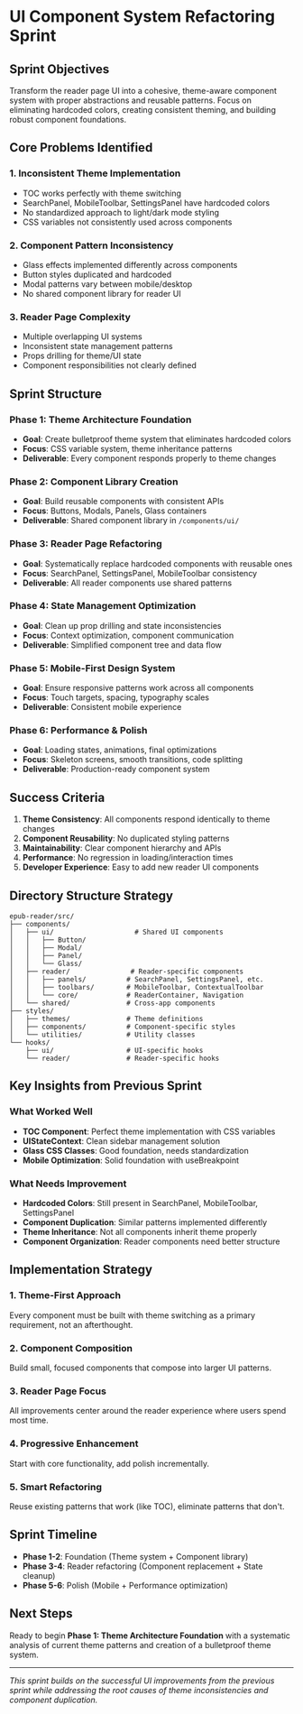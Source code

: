 # UI Component System Refactoring Sprint

## Sprint Objectives
Transform the reader page UI into a cohesive, theme-aware component system with proper abstractions and reusable patterns. Focus on eliminating hardcoded colors, creating consistent theming, and building robust component foundations.

## Core Problems Identified

### 1. **Inconsistent Theme Implementation**
- TOC works perfectly with theme switching
- SearchPanel, MobileToolbar, SettingsPanel have hardcoded colors
- No standardized approach to light/dark mode styling
- CSS variables not consistently used across components

### 2. **Component Pattern Inconsistency**
- Glass effects implemented differently across components
- Button styles duplicated and hardcoded
- Modal patterns vary between mobile/desktop
- No shared component library for reader UI

### 3. **Reader Page Complexity**
- Multiple overlapping UI systems
- Inconsistent state management patterns
- Props drilling for theme/UI state
- Component responsibilities not clearly defined

## Sprint Structure

### Phase 1: Theme Architecture Foundation
- **Goal**: Create bulletproof theme system that eliminates hardcoded colors
- **Focus**: CSS variable system, theme inheritance patterns
- **Deliverable**: Every component responds properly to theme changes

### Phase 2: Component Library Creation  
- **Goal**: Build reusable components with consistent APIs
- **Focus**: Buttons, Modals, Panels, Glass containers
- **Deliverable**: Shared component library in `/components/ui/`

### Phase 3: Reader Page Refactoring
- **Goal**: Systematically replace hardcoded components with reusable ones
- **Focus**: SearchPanel, SettingsPanel, MobileToolbar consistency
- **Deliverable**: All reader components use shared patterns

### Phase 4: State Management Optimization
- **Goal**: Clean up prop drilling and state inconsistencies
- **Focus**: Context optimization, component communication
- **Deliverable**: Simplified component tree and data flow

### Phase 5: Mobile-First Design System
- **Goal**: Ensure responsive patterns work across all components
- **Focus**: Touch targets, spacing, typography scales
- **Deliverable**: Consistent mobile experience

### Phase 6: Performance & Polish
- **Goal**: Loading states, animations, final optimizations
- **Focus**: Skeleton screens, smooth transitions, code splitting
- **Deliverable**: Production-ready component system

## Success Criteria

1. **Theme Consistency**: All components respond identically to theme changes
2. **Component Reusability**: No duplicated styling patterns
3. **Maintainability**: Clear component hierarchy and APIs
4. **Performance**: No regression in loading/interaction times
5. **Developer Experience**: Easy to add new reader UI components

## Directory Structure Strategy

```
epub-reader/src/
├── components/
│   ├── ui/                    # Shared UI components
│   │   ├── Button/
│   │   ├── Modal/
│   │   ├── Panel/
│   │   └── Glass/
│   ├── reader/               # Reader-specific components
│   │   ├── panels/          # SearchPanel, SettingsPanel, etc.
│   │   ├── toolbars/        # MobileToolbar, ContextualToolbar
│   │   └── core/            # ReaderContainer, Navigation
│   └── shared/              # Cross-app components
├── styles/
│   ├── themes/              # Theme definitions
│   ├── components/          # Component-specific styles
│   └── utilities/           # Utility classes
└── hooks/
    ├── ui/                  # UI-specific hooks
    └── reader/              # Reader-specific hooks
```

## Key Insights from Previous Sprint

### What Worked Well
- **TOC Component**: Perfect theme implementation with CSS variables
- **UIStateContext**: Clean sidebar management solution
- **Glass CSS Classes**: Good foundation, needs standardization
- **Mobile Optimization**: Solid foundation with useBreakpoint

### What Needs Improvement
- **Hardcoded Colors**: Still present in SearchPanel, MobileToolbar, SettingsPanel
- **Component Duplication**: Similar patterns implemented differently
- **Theme Inheritance**: Not all components inherit theme properly
- **Component Organization**: Reader components need better structure

## Implementation Strategy

### 1. **Theme-First Approach**
Every component must be built with theme switching as a primary requirement, not an afterthought.

### 2. **Component Composition**
Build small, focused components that compose into larger UI patterns.

### 3. **Reader Page Focus**
All improvements center around the reader experience where users spend most time.

### 4. **Progressive Enhancement**
Start with core functionality, add polish incrementally.

### 5. **Smart Refactoring**
Reuse existing patterns that work (like TOC), eliminate patterns that don't.

## Sprint Timeline

- **Phase 1-2**: Foundation (Theme system + Component library)
- **Phase 3-4**: Reader refactoring (Component replacement + State cleanup)  
- **Phase 5-6**: Polish (Mobile + Performance optimization)

## Next Steps

Ready to begin **Phase 1: Theme Architecture Foundation** with a systematic analysis of current theme patterns and creation of a bulletproof theme system.

---

*This sprint builds on the successful UI improvements from the previous sprint while addressing the root causes of theme inconsistencies and component duplication.*